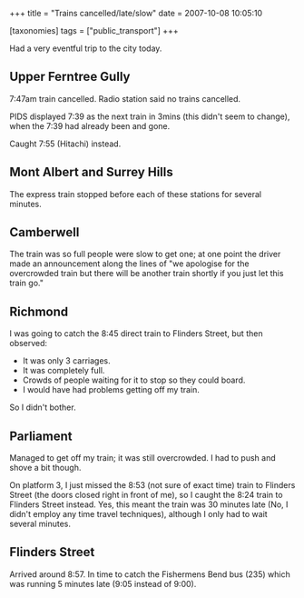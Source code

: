 +++
title = "Trains cancelled/late/slow"
date = 2007-10-08 10:05:10

[taxonomies]
tags = ["public_transport"]
+++

Had a very eventful trip to the city today.

## Upper Ferntree Gully

7:47am train cancelled. Radio station said no trains cancelled.

PIDS displayed 7:39 as the next train in 3mins (this didn't seem to
change), when the 7:39 had already been and gone.

Caught 7:55 (Hitachi) instead.

## Mont Albert and Surrey Hills

The express train stopped before each of these stations for several
minutes.

## Camberwell

The train was so full people were slow to get one; at one point the
driver made an announcement along the lines of "we apologise for the
overcrowded train but there will be another train shortly if you just
let this train go."

## Richmond

I was going to catch the 8:45 direct train to Flinders Street, but
then observed:

<ul>
<li>It was only 3 carriages.</li>
<li>It was completely full.</li>
<li>Crowds of people waiting for it to stop so they could board.</li>
<li>I would have had problems getting off my train.</li>
</ul>

So I didn't bother.

## Parliament

Managed to get off my train; it was still overcrowded. I had to push
and shove a bit though.

On platform 3, I just missed the 8:53 (not sure of exact time) train
to Flinders Street (the doors closed right in front of me), so I
caught the 8:24 train to Flinders Street instead. Yes, this meant the
train was 30 minutes late (No, I didn't employ any time travel
techniques), although I only had to wait several minutes.

## Flinders Street

Arrived around 8:57. In time to catch the Fishermens Bend bus (235)
which was running 5 minutes late (9:05 instead of 9:00).
